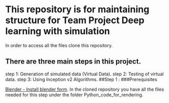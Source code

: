 # This repository is for maintaining structure for Team Project Deep learning with simulation

In order to access all the files clone this repository.

## There are three main steps in this project. 

step 1: Generation of simulated data (Virtual Data).
step 2: Testing of virtual data.
step 3: Using Inception v2 Algorithms.
##Step 1 :
###Prerequisites 

[Blender - Install blender  form](https://www.blender.org/download/).
In the cloned repository you have all the files needed for this step under the folder Python_code_for_rendering.

